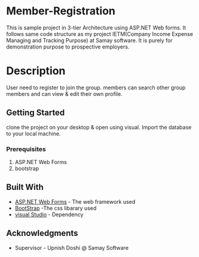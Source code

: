 # Member-Registration
This is sample project in 3-tier Architecture using ASP.NET Web forms. It follows same code structure as my project IETM(Company Income Expense Managing and Tracking Purpose) at Samay software.  It is purely for demonstration purpose to prospective employers.


# Description
User need to register to join the group. members can search other group members and can view & edit their own profile.

## Getting Started

clone the project on your desktop & open using visual. Import the database to your local machine. 

### Prerequisites 

1. ASP.NET Web Forms
2. bootstrap

## Built With

* [ASP.NET Web Forms](https://www.asp.net/) - The web framework used
* [BootStrap](https://getbootstrap.com/) -The css libarary used
* [visual Studio](https://www.visualstudio.com/) - Dependency


## Acknowledgments

* Supervisor - Upnish Doshi @ Samay Software

